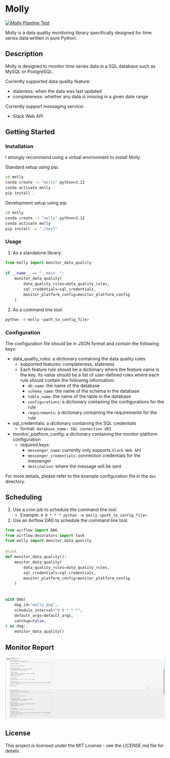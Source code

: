 # Molly

[![Molly Pipeline Test](https://github.com/flaviaouyang/molly/actions/workflows/pipeline-test.yml/badge.svg?branch=master)](https://github.com/flaviaouyang/molly/actions/workflows/pipeline-test.yml)

Molly is a data quality monitoring library specifically designed for time series data written in pure Python.

## Description

Molly is designed to monitor time series data in a SQL database such as MySQL or PostgreSQL.

Currently supported data quality feature:

- staleness: when the data was last updated
- completeness: whether any data is missing in a given date range

Currently support messaging service:

- Slack Web API

## Getting Started

### Installation

I strongly recommend using a virtual environment to install Molly.

Standard setup using pip:

```bash
cd molly
conda create -n "molly" python=3.12
conda activate molly
pip install .
```

Development setup using pip:

```bash
cd molly
conda create -n "molly" python=3.12
conda activate molly
pip install -e ".[dev]"
```

### Usage

1. As a standalone library:

```python
from molly import monitor_data_quality

if __name__ == "__main__":
    monitor_data_quality(
        data_quality_rules=data_quality_rules,
        sql_credentials=sql_credentials,
        monitor_platform_config=monitor_platform_config
    )
```

2. As a command line tool:

```bash
python -m molly <path_to_config_file>
```

### Configuration

The configuration file should be in JSON format and contain the following keys:

- data_quality_rules: a dictionary containing the data quality rules
  - supported features: completeness, staleness
  - Each feature rule should be a dictionary where the feature name is the key. Its value should be a list of user-defined rules where each rule should contain the following information:
    - `db_name`: the name of the database
    - `schema_name`: the name of the schema in the database
    - `table_name`: the name of the table in the database
    - `configurations`: a dictionary containing the configurations for the rule
    - `requirements`: a dictionary containing the requirements for the rule
- sql_credentials: a dictionary containing the SQL credentials
  - format: `database_name: SQL connection URI`
- monitor_platform_config: a dictionary containing the monitor platform configuration
  - required keys:
    - `messenger_name`: currently only supports `Slack Web API`
    - `messenger_credentials`: connection credentials for the messenger
    - `destination`: where the message will be sent

For more details, please refer to the example configuration file in the `doc` directory.

## Scheduling

1. Use a cron job to schedule the command line tool.
    - Example: `0 0 * * * python -m molly <path_to_config_file>`
2. Use an Airflow DAG to schedule the command line tool.

```python
from airflow import DAG
from airflow.decorators import task
from molly import monitor_data_quality

@task
def monitor_data_quality():
    monitor_data_quality(
        data_quality_rules=data_quality_rules,
        sql_credentials=sql_credentials,
        monitor_platform_config=monitor_platform_config
    )


with DAG(
    dag_id="molly_dag",
    schedule_interval="0 0 * * *",
    default_args=default_args,
    catchup=False,
) as dag:
    monitor_data_quality()
```
## Monitor Report

![Example report](./doc/example_report.png)

## License

This project is licensed under the MIT License - see the LICENSE.md file for details
